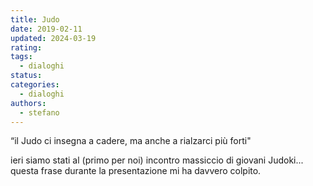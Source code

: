 ```yaml
---
title: Judo
date: 2019-02-11
updated: 2024-03-19
rating: 
tags:
  - dialoghi
status: 
categories:
  - dialoghi
authors:
  - stefano
---
```


“il Judo ci insegna a cadere, ma anche a rialzarci più forti"

ieri siamo stati al (primo per noi) incontro massiccio di giovani Judoki... questa frase durante la presentazione mi ha davvero colpito.
